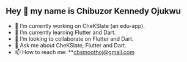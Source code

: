 ## Hey 👋 my name is Chibuzor Kennedy Ojukwu


- 🔭 I’m currently working on CheKSlate (an edu-app).
- 🌱 I’m currently learning Flutter and Dart.
- 👯 I’m looking to collaborate on Flutter and Dart.
- 💬 Ask me about CheKSlate, Flutter and Dart.
- 📫 How to reach me: **cbsmoothoj@gmail.com
<!-- - 😄 Pronouns: ...
- ⚡ Fun fact: ...

